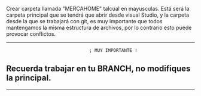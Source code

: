 Crear carpeta llamada "MERCAHOME" talcual en mayusculas.
Está será la carpeta principal que se tendrá que abrir desde visual Studio, y la carpeta desde la que se trabajará con git, es muy importante que todos mantengamos la misma estructura de archivos, por lo contrario esto puede provocar conflictos.

<!--
**MERCAHOME/MERCAHOME** is a ✨ _special_ ✨ repository because its `README.md` (this file) appears on your GitHub profile.

Here are some ideas to get you started:

- 🔭 I’m currently working on ...
- 🌱 I’m currently learning ...
- 👯 I’m looking to collaborate on ...
- 🤔 I’m looking for help with ...
- 💬 Ask me about ...
- 📫 How to reach me: ...
- 😄 Pronouns: ...
- ⚡ Fun fact: ...
-->
------------------------------------------------------------
                                   ¡ MUY IMPORTANTE !
Recuerda trabajar en tu BRANCH, no modifiques la principal. 
------------------------------------------------------------

------------------------------------------------------------
